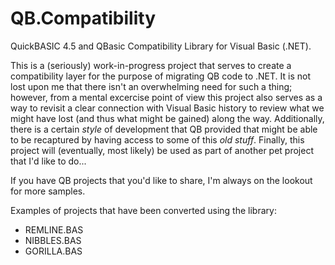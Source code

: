 # QB.Compatibility

QuickBASIC 4.5 and QBasic Compatibility Library for Visual Basic (.NET).

This is a (seriously) work-in-progress project that serves to create a compatibility layer for the purpose of migrating QB code to .NET.  It is not lost upon me that there isn't an overwhelming need for such a thing; however, from a mental excercise point of view this project also serves as a way to revisit a clear connection with Visual Basic history to review what we might have lost (and thus what might be gained) along the way.  Additionally, there is a certain *style* of development that QB provided that might be able to be recaptured by having access to some of this *old stuff*.  Finally, this project will (eventually, most likely) be used as part of another pet project that I'd like to do...

If you have QB projects that you'd like to share, I'm always on the lookout for more samples.

Examples of projects that have been converted using the library:

- REMLINE.BAS
- NIBBLES.BAS
- GORILLA.BAS
